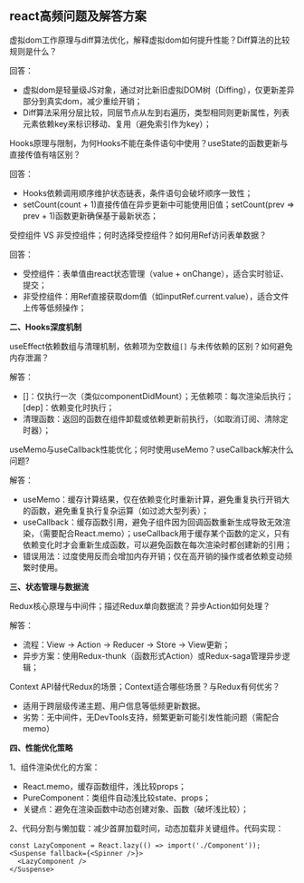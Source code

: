 ## react高频问题及解答方案

虚拟dom工作原理与diff算法优化，解释虚拟dom如何提升性能？Diff算法的比较规则是什么？

回答：
- 虚拟dom是轻量级JS对象，通过对比新旧虚拟DOM树（Diffing），仅更新差异部分到真实dom，减少重绘开销；
- Diff算法采用分层比较，同层节点从左到右遍历，类型相同则更新属性，列表元素依赖key来标识移动、复用（避免索引作为key）；

Hooks原理与限制，为何Hooks不能在条件语句中使用？useState的函数更新与直接传值有啥区别？

回答：
- Hooks依赖调用顺序维护状态链表，条件语句会破坏顺序一致性；
- setCount(count + 1)直接传值在异步更新中可能使用旧值；setCount(prev => prev + 1)函数更新确保基于最新状态；

受控组件 VS 非受控组件；何时选择受控组件？如何用Ref访问表单数据？

回答：
- 受控组件：表单值由react状态管理（value + onChange），适合实时验证、提交；
- 非受控组件：用Ref直接获取dom值（如inputRef.current.value），适合文件上传等低频操作；


**二、Hooks深度机制**

useEffect依赖数组与清理机制，依赖项为空数组`[]` 与未传依赖的区别？如何避免内存泄漏？

解答：
- []：仅执行一次（类似componentDidMount）；无依赖项：每次渲染后执行；[dep]：依赖变化时执行；
- 清理函数：返回的函数在组件卸载或依赖更新前执行，（如取消订阅、清除定时器）；

useMemo与useCallback性能优化；何时使用useMemo？useCallback解决什么问题?

解答：
- useMemo：缓存计算结果，仅在依赖变化时重新计算，避免重复执行开销大的函数，避免重复执行复杂运算（如过滤大型列表）；
- useCallback：缓存函数引用，避免子组件因为回调函数重新生成导致无效渲染，（需要配合React.memo）；useCallback用于缓存某个函数的定义，只有依赖变化时才会重新生成函数，可以避免函数在每次渲染时都创建新的引用；
- 错误用法：过度使用反而会增加内存开销；仅在高开销的操作或者依赖变动频繁时使用。

**三、状态管理与数据流**

Redux核心原理与中间件；描述Redux单向数据流？异步Action如何处理？

解答：
- 流程：View -> Action -> Reducer -> Store -> View更新；
- 异步方案：使用Redux-thunk（函数形式Action）或Redux-saga管理异步逻辑；

Context API替代Redux的场景；Context适合哪些场景？与Redux有何优劣？
- 适用于跨层级传递主题、用户信息等低频更新数据。
- 劣势：无中间件，无DevTools支持，频繁更新可能引发性能问题（需配合memo）

**四、性能优化策略**

1、组件渲染优化的方案：
- React.memo，缓存函数组件，浅比较props；
- PureComponent：类组件自动浅比较state、props；
- 关键点：避免在渲染函数中动态创建对象、函数（破坏浅比较）；

2、代码分割与懒加载：减少首屏加载时间，动态加载非关键组件。代码实现：
```
const LazyComponent = React.lazy(() => import('./Component'));
<Suspense fallback={<Spinner />}> 
  <LazyComponent />
</Suspense>
```





